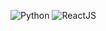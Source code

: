 
![Python](https://img.shields.io/badge/Python-3.8%2B-blue) ![ReactJS](https://img.shields.io/badge/ReactJS-18.1%2B-red)


